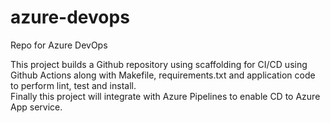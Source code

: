 # azure-devops
Repo for Azure DevOps

This project builds a Github repository using scaffolding for CI/CD using Github Actions along 
with Makefile, requirements.txt and application code to perform lint, test and install.  
Finally this project will integrate with Azure Pipelines to enable CD to Azure App service. 

